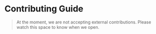 # Contributing Guide
> At the moment, we are not accepting external contributions. Please watch this space to know when we open.

